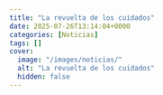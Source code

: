 ```yaml
---
title: "La revuelta de los cuidados"
date: 2025-07-26T13:14:04+0000
categories: [Noticias]
tags: []
cover:
  image: "/images/noticias/"
  alt: "La revuelta de los cuidados"
  hidden: false
---
```



